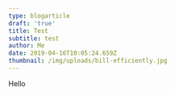```yaml
---
type: blogarticle
draft: 'true'
title: Test
subtitle: test
author: Me
date: 2019-04-16T10:05:24.659Z
thumbnail: /img/uploads/bill-efficiently.jpg
---
```

Hello
